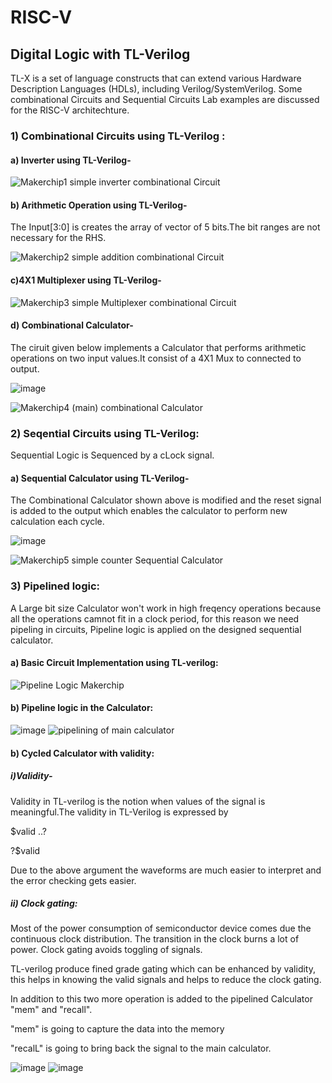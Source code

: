 # RISC-V
## Digital Logic with TL-Verilog 
TL-X is a set of language constructs that can extend various Hardware Description Languages
(HDLs), including Verilog/SystemVerilog. Some combinational Circuits and Sequential Circuits Lab examples are discussed for the RISC-V architechture.
### 1) Combinational Circuits using TL-Verilog :
#### a) Inverter using TL-Verilog-
![Makerchip1 simple inverter combinational Circuit ](https://user-images.githubusercontent.com/97835399/155011208-1922a3fa-8e15-4d59-bcfc-03982678727f.png)
#### b) Arithmetic Operation using TL-Verilog-
The Input[3:0] is creates the array of vector of 5 bits.The bit ranges are not necessary for the RHS.

![Makerchip2 simple addition  combinational Circuit ](https://user-images.githubusercontent.com/97835399/155011502-6af87899-fbac-46b8-84dd-b990e13e6f41.png)

#### c)4X1 Multiplexer using TL-Verilog-

![Makerchip3 simple Multiplexer combinational Circuit ](https://user-images.githubusercontent.com/97835399/155011957-9ccb3664-0d65-438e-9c31-3946280621dd.png)

#### d) Combinational Calculator- 
The ciruit given below implements a Calculator that performs arithmetic operations on two input values.It consist of a 4X1 Mux to connected to output.

![image](https://user-images.githubusercontent.com/97835399/155012740-a385b898-7dfb-47dc-a2b8-e21ae9345e33.png)

![Makerchip4 (main) combinational Calculator](https://user-images.githubusercontent.com/97835399/155012798-b2fbe98f-a167-49c1-afa7-300d76aba8a6.png)

### 2) Seqential Circuits using TL-Verilog:
Sequential Logic is Sequenced by a cLock signal. 
#### a) Sequential Calculator using TL-Verilog-
The Combinational Calculator shown above is modified and the reset signal is added to the output which enables the calculator to perform new calculation each cycle.

![image](https://user-images.githubusercontent.com/97835399/155016679-13a2fc05-1f73-47a7-aeda-148b9377c45f.png)

![Makerchip5 simple counter   Sequential Calculator](https://user-images.githubusercontent.com/97835399/155016720-1cc65fe1-1561-4cb3-b3cd-08cebab3e627.png)
### 3) Pipelined logic:
A Large bit size Calculator won't work in high freqency operations because all the operations camnot fit in a clock period, for this reason we need pipeling in circuits, Pipeline logic is applied on the designed sequential calculator. 

#### a) Basic Circuit Implementation using TL-verilog:

![Pipeline Logic Makerchip ](https://user-images.githubusercontent.com/97835399/155019722-17693be5-a2bb-4829-a4d4-40747769c026.png)

#### b) Pipeline logic in the Calculator:

![image](https://user-images.githubusercontent.com/97835399/155020063-bdb3a77d-6a58-4084-8d85-df89cb213907.png)
![pipelining of main calculator ](https://user-images.githubusercontent.com/97835399/155868636-92a9faab-9c27-464e-a18c-c1e54b882e28.png)

#### b) Cycled Calculator with validity:
##### i)Validity-

Validity in TL-verilog is the notion when values of the signal is meaningful.The validity in TL-Verilog is expressed by 

$valid ..?

?$valid 

Due to the above argument the waveforms are much easier to interpret and the error checking gets easier.

##### ii) Clock gating:
Most of the power consumption of semiconductor device comes due the continuous clock distribution. The transition in the clock burns a lot of power. Clock gating avoids toggling of signals.

TL-verilog produce fined grade gating which can be enhanced by validity, this helps in knowing the valid signals and helps to reduce the clock gating.

In addition to this two more operation is added to the pipelined Calculator "mem" and "recall".

"mem" is going to capture the data into the memory 

"recalL" is going to bring back the signal to the main calculator.

![image](https://user-images.githubusercontent.com/97835399/155873092-25a7eecc-3335-4a53-9b7d-0604f3b33991.png)
![image](https://user-images.githubusercontent.com/97835399/155856453-a76ef2a2-c974-4edf-acc1-d98254ba2193.png)



























